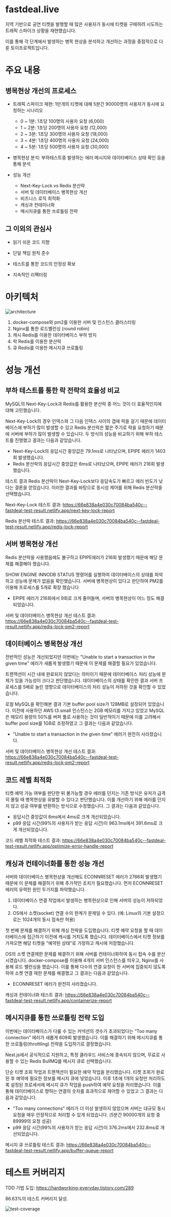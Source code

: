 # fastdeal.live

지역 기반으로 공연 티켓을 발행할 때 많은 사용자가 동시에 티켓을 구매하려 시도하는 트래픽 스파이크 상황을 재현했습니다.

이를 통해 각 단계에서 발생하는 병목 현상을 분석하고 개선하는 과정을 중점적으로 다룬 토이프로젝트입니다.

# 주요 내용

## 병목현상 개선의 프로세스

- 트래픽 스파이크 재현: 1만개의 티켓에 대해 5분간 90000명의 사용자가 동시에 요청하는 시나리오
  - 0 ~ 1분: 1초당 100명의 사용자 요청 (6,000)
  - 1 ~ 2분: 1초당 200명의 사용자 요청 (12,000)
  - 2 ~ 3분: 1초당 300명의 사용자 요청 (18,000)
  - 3 ~ 4분: 1초당 400명의 사용자 요청 (24,000)
  - 4 ~ 5분: 1초당 500명의 사용자 요청 (30,000)

- 병목현상 분석: 부하테스트중 발생하는 에러 메시지와 데이터베이스 상태 확인 등을 통해 분석

- 성능 개선
  - Next-Key-Lock vs Redis 분산락  
  - 서버 및 데이터베이스 병목현상 개선
  - 비즈니스 로직 최적화
  - 캐싱과 컨테이너화
  - 메시지큐를 통한 쓰로틀링 전략

## 그 이외의 관심사

- 읽기 쉬운 코드 지향

- 단일 책임 원칙 준수

- 테스트를 통한 코드의 안정성 확보

- 지속적인 리팩터링

# 아키텍처

![architecture](https://github.com/user-attachments/assets/adac2686-4b19-4dfa-a4ec-5b32564bfa88)


1. docker-compose와 pm2를 이용한 서버 및 인스턴스 클러스터링
2. Nginx를 통한 로드벨런싱 (round robin)
3. 캐시 Redis를 이용한 데이터베이스 부하 방지
4. 락 Redis를 이용한 분산락
5. 큐 Redis를 이용한 메시지큐 쓰로틀링

# 성능 개선

## 부하 테스트를 통한 락 전략의 효율성 비교

MySQL의 Next-Key-Lock과 Redis를 활용한 분산락 중 어느 것이 더 효율적인지에 대해 고민했습니다. 

Next-Key-Lock의 경우 인덱스와 그 다음 인덱스 사이의 갭에 락을 걸기 때문에 데이터베이스에 부하가 많이 발생할 수 있고 Redis 분산락은 짧은 주기로 락을 요청하기 때문에 서버에 부하가 많이 발생할 수 있습니다. 두 방식의 성능을 비교하기 위해 부하 테스트를 진행했고 결과는 다음과 같았습니다.

- Next-Key-Lock의 응답시간 중앙값은 79.1ms로 나타났으며, EPIPE 에러가 1403회 발생했습니다.
- Redis 분산락의 응답시간 중앙값은 6ms로 나타났으며, EPIPE 에러가 216회 발생했습니다.

테스트 결과 Redis 분산락이 Next-Key-Lock보다 응답속도가 빠르고 에러 빈도가 낮다는 결론을 얻었습니다. 이러한 결과를 바탕으로 동시성 제어를 위해 Redis 분산락을 선택했습니다.

Next-Key-Lock 테스트 결과: https://66e838a4e030c70084ba540c--fastdeal-test-result.netlify.app/next-key-lock-report

Redis 분산락 테스트 결과: https://66e838a4e030c70084ba540c--fastdeal-test-result.netlify.app/redis-lock-report

## 서버 병목현상 개선

Redis 분산락을 사용했음에도 불구하고 EPIPE에러가 216회 발생했기 때문에 해당 문제를 해결해야 했습니다.

SHOW ENGINE INNODB STATUS 명령어를 실행하여 데이터베이스의 상태를 파악하고 성능에 문제가 없음을 확인했습니다. 서버에 병목현상이 있다고 판단하여 PM2를 이용해 프로세스를 5개로 확장 했습니다

- EPIPE 에러가 216회에서 9회로 크게 줄어들며, 서버의 병목현상이 어느 정도 해결되었습니다.

서버 및 데이터베이스 병목현상 개선 테스트 결과: https://66e838a4e030c70084ba540c--fastdeal-test-result.netlify.app/redis-lock-pm2-report

## 데이터베이스 병목현상 개선

전반적인 성능은 개선되었지만 이번에는 "Unable to start a transaction in the given time" 에러가 새롭게 발생했기 때문에 이 문제를 해결할 필요가 있었습니다.

트랜잭션이 시간 내에 완료되지 않았다는 의미이기 때문에 데이터베이스 처리 성능에 문제가 있을 가능성이 크다고 판단했습니다. 데이터베이스의 상태를 확인한 결과 서버 프로세스를 5배로 늘린 영향으로 데이터베이스의 처리 성능이 저하된 것을 확인할 수 있었습니다.

로컬 MySQL을 확인해본 결과 기본 buffer pool size가 128MB로 설정되어 있었습니다. 이전에 사용하던 AWS t3.small 인스턴스는 2GB 메모리를 가지고 있었고 MySQL은 메모리 용량의 50%를 버퍼 풀로 사용하는 것이 일반적이기 때문에 이를 고려해서 buffer pool size를 1GB로 조정하였고 그 결과는 다음과 같았습니다.

- "Unable to start a transaction in the given time" 에러가 완전히 사라졌습니다.

서버 및 데이터베이스 병목현상 개선 테스트 결과: https://66e838a4e030c70084ba540c--fastdeal-test-result.netlify.app/redis-lock-pm2-report

## 코드 레벨 최적화

티켓 예약 가능 여부를 판단한 뒤 불가능할 경우 에러를 던지는 기존 방식은 유저가 급격히 몰릴 때 병목현상을 유발할 수 있다고 판단했습니다. 이를 개선하기 위해 에러를 던지지 않고 성공 여부를 반환하는 방식으로 수정했습니다. 그 결과는 다음과 같았습니다.

- 응답시간 중앙값이 6ms에서 4ms로 크게 개선되었습니다.
- p99 응답 시간(99%의 사용자가 받는 응답 시간)이 963.1ms에서 391.6ms로 크게 개선되었습니다.

코드 레벨 최적화 테스트 결과: https://66e838a4e030c70084ba540c--fastdeal-test-result.netlify.app/optimize-error-handle-report

## 캐싱과 컨테이너화를 통한 성능 개선

서버와 데이터베이스 병목현상을 개선해도 ECONNRESET 에러가 2766회 발생했기 때문에 이 문제를 해결하기 위해 추가적인 조치가 필요했습니다. 먼저 ECONNRESET 에러의 유력한 원인 두가지를 파악했습니다.

1. 데이터베이스 연결 작업에서 발생하는 병목현상으로 인해 서버의 성능이 저하되었다.
2. OS에서 소켓(socket) 연결 수의 한계가 문제일 수 있다. (예: Linux의 기본 설정으로는 1024개의 동시 접속만 허용)

첫 번째 문제를 해결하기 위해 캐싱 전략을 도입했습니다. 티켓 예약 요청을 할 때 데이터베이스에 접근하기 이전에 캐시를 거치도록 했습니다. 데이터베이스에서 티켓 정보를 가져오면 해당 티켓을 "예약된 상태"로 가정하고 캐시에 저장했습니다.

OS의 소켓 연결제한 문제를 해결하기 위해 서버를 컨테이너화하여 동시 접속 수를 분산시켰습니다. docker-compose를 이용해 4개의 서버 인스턴스를 띄우고, Nginx를 사용해 로드 밸런싱을 했습니다. 이를 통해 다수의 연결 요청이 한 서버에 집중되지 않도록 하여 소켓 연결 제한 문제를 해결했고 그 결과는 다음과 같았습니다.

- ECONNRESET 에러가 완전히 사라졌습니다.

캐싱과 컨테이너화 테스트 결과: https://66e838a4e030c70084ba540c--fastdeal-test-result.netlify.app/containerize-report

## 메시지큐를 통한 쓰로틀링 전략 도입

이번에는 데이터베이스가 다룰 수 있는 커넥션의 갯수가 초과되었다는 “Too many connection” 에러가 새롭게 609회 발생했습니다. 이를 해결하기 위해 메시지큐를 통한 쓰로틀링(throttling) 전략을 도입하기로 결정했습니다.

Nest.js에서 공식적으로 지원하고, 특정 클라우드 서비스에 종속되지 않으며, 무료로 사용할 수 있는 Redis BullMQ를 메시지 큐로 선택했습니다.

단순 티켓 조회 작업과 트랜잭션이 필요한 예약 작업을 분리했습니다. 티켓 조회가 완료된 후 예약에 필요한 정보를 메시지 큐에 넣었습니다. 이후 1초에 1개의 요청만 처리하도록 설정된 프로세서에 메시지 큐가 작업을 push하여 예약 요청을 처리했습니다. 이를 통해 데이터베이스로 향하는 연결의 숫자를 효과적으로 제어할 수 있었고 그 결과는 다음과 같았습니다.

- "Too many connections" 에러가 더 이상 발생하지 않았으며 서버는 대규모 동시 요청을 매우 안정적으로 처리할 수 있게 되었습니다. (5분간 90000개의 요청 중 89999의 요청 성공)
- p99 응답 시간(99%의 사용자가 받는 응답 시간)이 376.2ms에서 232.8ms로 개선되었습니다.

메시지 큐 쓰로틀링 테스트 결과: https://66e838a4e030c70084ba540c--fastdeal-test-result.netlify.app/buffer-queue-report

# 테스트 커버리지

TDD 기법 도입: https://hardworking-everyday.tistory.com/289

86.63%의 테스트 커버리지 달성.

![test-coverage](https://github.com/user-attachments/assets/90934019-6081-46c5-8b47-790d7029f854)
